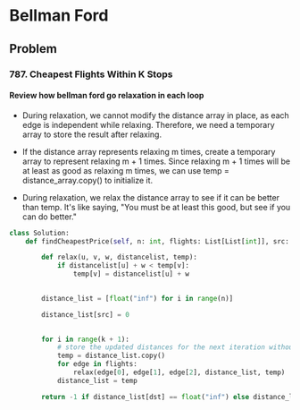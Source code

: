# Bellman Ford

## Problem 

### 787. Cheapest Flights Within K Stops

#### Review how bellman ford go relaxation in each loop

- During relaxation, we cannot modify the distance array in place, as each edge is independent while relaxing. Therefore, we need a temporary array to store the result after relaxing.

- If the distance array represents relaxing m times, create a temporary array to represent relaxing m + 1 times. Since relaxing m + 1 times will be at least as good as relaxing m times, we can use temp = distance_array.copy() to initialize it.

- During relaxation, we relax the distance array to see if it can be better than temp. It's like saying, "You must be at least this good, but see if you can do better."

```python
class Solution:
    def findCheapestPrice(self, n: int, flights: List[List[int]], src: int, dst: int, k: int) -> int:

        def relax(u, v, w, distancelist, temp):
            if distancelist[u] + w < temp[v]:
                temp[v] = distancelist[u] + w
            

        distance_list = [float("inf") for i in range(n)]

        distance_list[src] = 0
        

        for i in range(k + 1):
            # store the updated distances for the next iteration without affecting the current iteration
            temp = distance_list.copy()
            for edge in flights:
                relax(edge[0], edge[1], edge[2], distance_list, temp)
            distance_list = temp

        return -1 if distance_list[dst] == float("inf") else distance_list[dst]


```